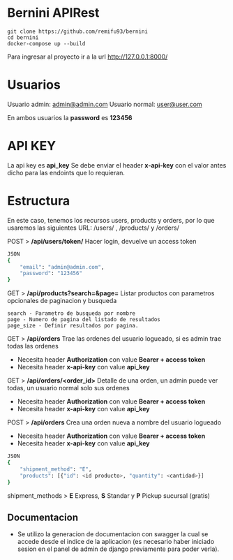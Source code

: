 # Bernini APIRest

```code
git clone https://github.com/remifu93/bernini
cd bernini
docker-compose up --build
```

Para ingresar al proyecto ir a la url http://127.0.0.1:8000/

# Usuarios
Usuario admin: admin@admin.com
Usuario normal: user@user.com

En ambos usuarios la **password** es **123456**

# API KEY
La api key es **api_key**
Se debe enviar el header **x-api-key** con el valor antes dicho para las endoints que lo requieran.


# Estructura
En este caso, tenemos los recursos users, products y orders, por lo que usaremos las siguientes URL: /users/ , /products/ y /orders/

POST > **/api/users/token/**
Hacer login, devuelve un access token
```sh
JSON
{
    "email": "admin@admin.com",
    "password": "123456"
}
```

GET > **/api/products?search=<termino busqueda>&page=<numero>**
Listar productos con parametros opcionales de paginacion y busqueda
```
search - Parametro de busqueda por nombre
page - Numero de pagina del listado de resultados
page_size - Definir resultados por pagina.
```

GET > **/api/orders**
Trae las ordenes del usuario logueado, si es admin trae todas las ordenes
- Necesita header **Authorization** con value **Bearer + access token**
- Necesita header **x-api-key** con value **api_key**

GET > **/api/orders/<order_id>**
Detalle de una orden, un admin puede ver todas, un usuario normal solo sus ordenes
- Necesita header **Authorization** con value **Bearer + access token**
- Necesita header **x-api-key** con value **api_key**

POST > **/api/orders**
Crea una orden nueva a nombre del usuario logueado
- Necesita header **Authorization** con value **Bearer + access token**
- Necesita header **x-api-key** con value **api_key**
```sh
JSON
{
	"shipment_method": "E",
	"products": [{"id": <id producto>, "quantity": <cantidad>}]
}
```
shipment_methods >  **E** Express, **S** Standar y **P** Pickup sucursal (gratis)

## Documentacion
- Se utilizo la generacion de documentacion con swagger la cual se accede desde el indice de la aplicacion (es necesario haber iniciado sesion en el panel de admin de django previamente para poder verla).